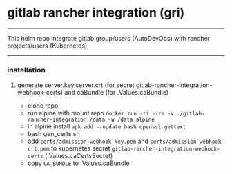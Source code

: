 # gitlab rancher integration (gri)
---
This helm repo integrate gitlab group/users (AutoDevOps) with rancher projects/users (Kubernetes)

---

### installation

1. generate server.key,server.crt (for secret gitlab-rancher-integration-webhook-certs) and caBundle (for .Values.caBundle)

    - clone repo
    - run alpine with mount repo `docker run -ti --rm -v ./gitlab-rancher-integration:/data -w /data alpine`
    - in alpine install `apk add --update bash openssl gettext`
    - bash gen_certs.sh
    - add `certs/admission-webhook-key.pem` and `certs/admission-webhook-crt.pem` to kubernetes secret `gitlab-rancher-integration-webhook-certs` (.Values.caCertsSecret)
    - copy `CA_BUNDLE` to .Values.caBundle